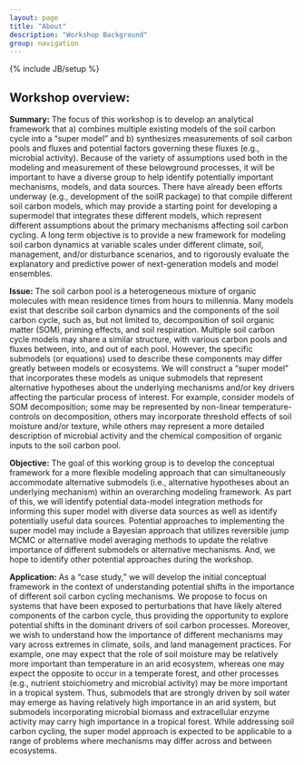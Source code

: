```yaml
---
layout: page
title: "About"
description: "Workshop Background"
group: navigation
---
```


{% include JB/setup %}

## Workshop overview:

**Summary:** The focus of this workshop is to develop an analytical framework that a) combines multiple existing models of the soil carbon cycle into a “super model” and b) synthesizes measurements of soil carbon pools and fluxes and potential factors governing these fluxes (e.g., microbial activity). Because of the variety of assumptions used both in the modeling and measurement of these belowground processes, it will be important to have a diverse group to help identify potentially important mechanisms, models, and data sources. There have already been efforts underway (e.g., development of the soilR package) to that compile different soil carbon models, which may provide a starting point for developing a supermodel that integrates these different models, which represent different assumptions about the primary mechanisms affecting soil carbon cycling. A long term objective is to provide a new framework for modeling soil carbon dynamics at variable scales under different climate, soil, management, and/or disturbance scenarios, and to rigorously evaluate the explanatory and predictive power of next-generation models and model ensembles.

**Issue:** The soil carbon pool is a heterogeneous mixture of organic molecules with mean residence times from hours to millennia. Many models exist that describe soil carbon dynamics and the components of the soil carbon cycle, such as, but not limited to, decomposition of soil organic matter (SOM), priming effects, and soil respiration. Multiple soil carbon cycle models may share a similar structure, with various carbon pools and fluxes between, into, and out of each pool. However, the specific submodels (or equations) used to describe these components may differ greatly between models or ecosystems. We will construct a “super model” that incorporates these models as unique submodels that represent alternative hypotheses about the underlying mechanisms and/or key drivers affecting the particular process of interest. For example, consider models of SOM decomposition; some may be represented by non-linear temperature-controls on decomposition, others may incorporate threshold effects of soil moisture and/or texture, while others may represent a more detailed description of microbial activity and the chemical composition of organic inputs to the soil carbon pool.

**Objective:** The goal of this working group is to develop the conceptual framework for a more flexible modeling approach that can simultaneously accommodate alternative submodels (i.e., alternative hypotheses about an underlying mechanism) within an overarching modeling framework. As part of this, we will identify potential data-model integration methods for informing this super model with diverse data sources as well as identify potentially useful data sources. Potential approaches to implementing the super model may include a Bayesian approach that utilizes reversible jump MCMC or alternative model averaging methods to update the relative importance of different submodels or alternative mechanisms. And, we hope to identify other potential approaches during the workshop.

**Application:** As a “case study,” we will develop the initial conceptual framework in the context of understanding potential shifts in the importance of different soil carbon cycling mechanisms. We propose to focus on systems that have been exposed to perturbations that have likely altered components of the carbon cycle, thus providing the opportunity to explore potential shifts in the dominant drivers of soil carbon processes. Moreover, we wish to understand how the importance of different mechanisms may vary across extremes in climate, soils, and land management practices. For example, one may expect that the role of soil moisture may be relatively more important than temperature in an arid ecosystem, whereas one may expect the opposite to occur in a temperate forest, and other processes (e.g., nutrient stoichiometry and microbial activity) may be more important in a tropical system. Thus, submodels that are strongly driven by soil water may emerge as having relatively high importance in an arid system, but submodels incorporating microbial biomass and extracellular enzyme activity may carry high importance in a tropical forest. While addressing soil carbon cycling, the super model approach is expected to be applicable to a range of problems where mechanisms may differ across and between ecosystems.
